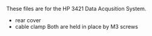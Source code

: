 These files are for the HP 3421 Data Acqusition System.
- rear cover
- cable clamp
Both are held in place by M3 screws
